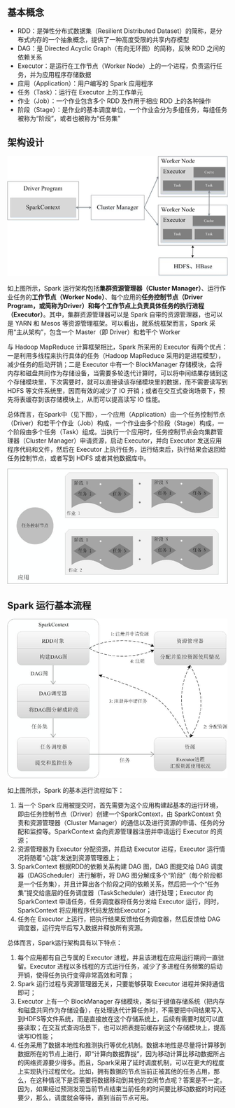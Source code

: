 ## 基本概念

- RDD：是弹性分布式数据集（Resilient Distributed Dataset）的简称，是分布式内存的一个抽象概念，提供了一种高度受限的共享内存模型
- DAG：是 Directed Acyclic Graph（有向无环图）的简称，反映 RDD 之间的依赖关系
- Executor：是运行在工作节点（Worker Node）上的一个进程，负责运行任务，并为应用程序存储数据
- 应用（Application）：用户编写的 Spark 应用程序
- 任务（Task）：运行在 Executor 上的工作单元
- 作业（Job）：一个作业包含多个 RDD 及作用于相应 RDD 上的各种操作
- 阶段（Stage）：是作业的基本调度单位，一个作业会分为多组任务，每组任务被称为“阶段”，或者也被称为“任务集”

## 架构设计

![Spark运行架构](../images/图9-5-Spark运行架构.jpg)

如上图所示，Spark 运行架构包括**集群资源管理器（Cluster Manager）**、运行作业任务的**工作节点（Worker Node）**、每个应用的**任务控制节点（Driver Program，或简称为Driver）**和每个工作节点上负责具体任务的**执行进程（Executor）**。其中，集群资源管理器可以是 Spark 自带的资源管理器，也可以是 YARN 和 Mesos 等资源管理框架。可以看出，就系统框架而言，Spark 采用“主从架构”，包含一个 Master（即 Driver）和若干个 Worker

与 Hadoop MapReduce 计算框架相比，Spark 所采用的 Executor 有两个优点：一是利用多线程来执行具体的任务（Hadoop MapReduce 采用的是进程模型），减少任务的启动开销；二是 Executor 中有一个 BlockManager 存储模块，会将内存和磁盘共同作为存储设备，当需要多轮迭代计算时，可以将中间结果存储到这个存储模块里，下次需要时，就可以直接读该存储模块里的数据，而不需要读写到 HDFS 等文件系统里，因而有效的减少了 IO 开销；或者在交互式查询场景下，预先将表缓存到该存储模块上，从而可以提高读写 IO 性能。

总体而言，在Spark中（见下图），一个应用（Application）由一个任务控制节点（Driver）和若干个作业（Job）构成，一个作业由多个阶段（Stage）构成，一个阶段由多个任务（Task）组成。当执行一个应用时，任务控制节点会向集群管理器（Cluster Manager）申请资源，启动 Executor，并向 Executor 发送应用程序代码和文件，然后在 Executor 上执行任务，运行结束后，执行结果会返回给任务控制节点，或者写到 HDFS 或者其他数据库中。

![Spark中各种概念之间的相互关系](../images/图9-6-Spark中各种概念之间的相互关系.jpg)



## Spark 运行基本流程

![Spark运行基本流程图](../images/图9-7-Spark运行基本流程图.jpg)

如上图所示，Spark 的基本运行流程如下：

1. 当一个 Spark 应用被提交时，首先需要为这个应用构建起基本的运行环境，即由任务控制节点（Driver）创建一个SparkContext，由 SparkContext 负责和资源管理器（Cluster Manager）的通信以及进行资源的申请、任务的分配和监控等。SparkContext 会向资源管理器注册并申请运行 Executor 的资源；
2. 资源管理器为 Executor 分配资源，并启动 Executor 进程，Executor 运行情况将随着“心跳”发送到资源管理器上；
3. SparkContext 根据RDD的依赖关系构建 DAG 图，DAG 图提交给 DAG 调度器（DAGScheduler）进行解析，将 DAG 图分解成多个“阶段”（每个阶段都是一个任务集），并且计算出各个阶段之间的依赖关系，然后把一个个“任务集”提交给底层的任务调度器（TaskScheduler）进行处理；Executor 向 SparkContext 申请任务，任务调度器将任务分发给 Executor 运行，同时，SparkContext 将应用程序代码发放给Executor；
4. 任务在 Executor 上运行，把执行结果反馈给任务调度器，然后反馈给 DAG 调度器，运行完毕后写入数据并释放所有资源。

总体而言，Spark运行架构具有以下特点：

1. 每个应用都有自己专属的 Executor 进程，并且该进程在应用运行期间一直驻留。Executor 进程以多线程的方式运行任务，减少了多进程任务频繁的启动开销，使得任务执行变得非常高效和可靠；
2. Spark 运行过程与资源管理器无关，只要能够获取 Executor 进程并保持通信即可；
3. Executor 上有一个 BlockManager 存储模块，类似于键值存储系统（把内存和磁盘共同作为存储设备），在处理迭代计算任务时，不需要把中间结果写入到HDFS等文件系统，而是直接放在这个存储系统上，后续有需要时就可以直接读取；在交互式查询场景下，也可以把表提前缓存到这个存储模块上，提高读写IO性能；
4. 任务采用了数据本地性和推测执行等优化机制。数据本地性是尽量将计算移到数据所在的节点上进行，即“计算向数据靠拢”，因为移动计算比移动数据所占的网络资源要少得多。而且，Spark采用了延时调度机制，可以在更大的程度上实现执行过程优化。比如，拥有数据的节点当前正被其他的任务占用，那么，在这种情况下是否需要将数据移动到其他的空闲节点呢？答案是不一定。因为，如果经过预测发现当前节点结束当前任务的时间要比移动数据的时间还要少，那么，调度就会等待，直到当前节点可用。


